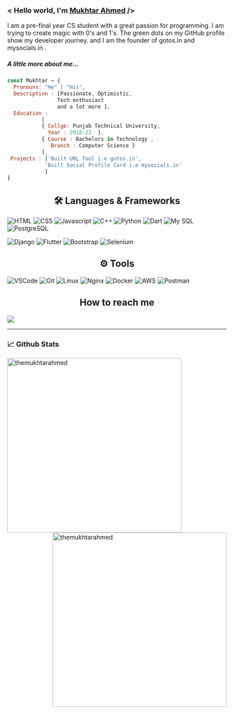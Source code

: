 <h3> < Hello world, I'm <a href="https://annujolly.netlify/" target="_blank"> Mukhtar Ahmed</a> />
<!--   <img src="https://raw.githubusercontent.com/ABSphreak/ABSphreak/master/gifs/Hi.gif" width="30px"><img  align='right' src="" width="300px"> -->
 </h3>
I am a pre-final year CS student with a great passion for programming. I am trying to create magic with 0's and 1's. The green dots on my GitHub profile show my developer journey. and I am the founder of gotos.in and mysocials.in .
  
##### A little more about me...  

```javascript
const Mukhtar = {
  Pronouns: "He" | "His",
  Description : [Passionate, Optimistic, 
                Tech enthusiast  
                and a lot more ],
  Education : 
           [ 
           { Collge: Punjab Technical University, 
             Year : 2018-22  }, 
           { Course : Bachelors in Technology ,  
              Branch : Computer Science } 
           ],
 Projects : ['Built URL Tool i.e gotos.in', 
            'Built Social Profile Card i.e mysocials.in'
            ]
}
```

<h2 align="center">🛠️ Languages & Frameworks</h2>

![HTML](https://img.shields.io/badge/html%20-%23E34F26.svg?&style=for-the-badge&logo=html5&logoColor=white)
![CSS](https://img.shields.io/badge/css%20-%231572B6.svg?&style=for-the-badge&logo=css3&logoColor=white)
![Javascript](https://img.shields.io/badge/-Javascript-ffb400?style=for-the-badge&logo=javascript&logoColor=white)
![C++](https://img.shields.io/badge/c++%20-%2300599C.svg?&style=for-the-badge&logo=c%2B%2B&ogoColor=white)
![Python](https://img.shields.io/badge/python%20-%231572B6.svg?&style=for-the-badge&logo=python&logoColor=white)
![Dart](https://img.shields.io/badge/Dart-0175C2?style=for-the-badge&logo=dart&logoColor=white)
![My SQL](https://img.shields.io/badge/MySQL-005C84?style=for-the-badge&logo=mysql&logoColor=white)
![PostgreSQL](https://img.shields.io/badge/PostgreSQL-316192?style=for-the-badge&logo=postgresql&logoColor=white)


![Django](https://img.shields.io/badge/-Django-003f2c?style=for-the-badge&logo=django&logoColor=fff&labelColor=003f2c)
![Flutter](https://img.shields.io/badge/Flutter-02569B?style=for-the-badge&logo=flutter&logoColor=white)
![Bootstrap](https://img.shields.io/badge/Bootstrap-563D7C?style=for-the-badge&logo=bootstrap&logoColor=white)
![Selenium](https://img.shields.io/badge/Selenium-43B02A?style=for-the-badge&logo=Selenium&logoColor=white)


<h2 align="center">⚙️ Tools</h2>

![VSCode](https://img.shields.io/badge/-vscode-00a8e8?style=for-the-badge&logo=visual-studio-code)
![Git](https://img.shields.io/badge/git%20-%23F05033.svg?&style=for-the-badge&logo=git&logoColor=white)
![Linux](https://img.shields.io/badge/-linux-772953?style=for-the-badge&logo=linux)
![Nginx](https://img.shields.io/badge/Nginx-009639?style=for-the-badge&logo=nginx&logoColor=white)
![Docker](https://img.shields.io/badge/Docker-2CA5E0?style=for-the-badge&logo=docker&logoColor=white)
![AWS](https://img.shields.io/badge/Amazon_AWS-FF9900?style=for-the-badge&logo=amazonaws&logoColor=white)
![Postman](https://img.shields.io/badge/Postman-FF6C37?style=for-the-badge&logo=Postman&logoColor=white)

<h2 align="center"> How to reach me </h2>

[<img src="https://img.shields.io/badge/My Socials-blue?style=for-the-badge">](https://mysocials.in/mukhtarahmed)


___

### 📈 **Github Stats**

<!-- 
<p><img align="left" src="https://github-readme-stats.vercel.app/api/top-langs?username=themukhtarahmed&show_icons=true&locale=en&layout=compact" alt="themukhtarahmed" /></p> -->

<p><img align="left" width="400" src="https://github-readme-stats.vercel.app/api?username=themukhtarahmed&show_icons=true&locale=en&theme=gotham" alt="themukhtarahmed" /></p>

<p><img align="right" width="400" src="https://github-readme-streak-stats.herokuapp.com/?user=themukhtarahmed&theme=gotham" alt="themukhtarahmed" /></p>
  
  <!--
<div align="center">

### Show some ❤️ by sharing my Projects!

[<img src="https://img.shields.io/badge/gotos-blue?style=for-the-badge">](https://gotos.in)
[<img src="https://img.shields.io/badge/mysocials-orange?style=for-the-badge">](https://mysocials.in)

</div>
 -->


<!--
**TheMukhtarAhmed/TheMukhtarAhmed** is a ✨ _special_ ✨ repository because its `README.md` (this file) appears on your GitHub profile.
-->
